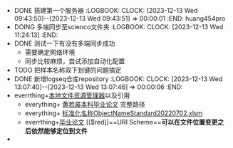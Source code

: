 - DONE 搭建第一个服务器
  :LOGBOOK:
  CLOCK: [2023-12-13 Wed 09:43:50]--[2023-12-13 Wed 09:43:51] =>  00:00:01
  :END:
  huang454pro
- DOING 多端同步至scienco文件夹
  :LOGBOOK:
  CLOCK: [2023-12-13 Wed 11:24:13]
  :END:
- DONE 测试一下有没有多端同步成功
	- 需要确定网络环境
	- 同步比较麻烦，尝试添加自动化配置
- TODO 把样本名称双下划键的问题搞定
- DONE 新增logseq仓库repository
  :LOGBOOK:
  CLOCK: [2023-12-13 Wed 13:07:40]--[2023-12-13 Wed 13:07:46] =>  00:00:06
  :END:
- everrthing+[本地文件资源管理器](es://文本)以及引用
	- everything+ [黄若晨本科毕业论文](C:/Users/huang/Desktop/毕设/化工1905-2019010134-黄若晨.docx)
	  完整路径
	- everything+ [标准化名称ObjectNameStandard20220702.xlsm](file:///D:/WeChat/%E8%81%8A%E5%A4%A9%E8%AE%B0%E5%BD%95/WeChat%20Files/wxid_7f3f2f3fo74k22/FileStorage/File/2023-09/ObjectNameStandard20220702.xlsm)
	- everrthing+[毕业论文](file:///C:/Users/huang/Desktop/%E6%AF%95%E8%AE%BE/%E5%8C%96%E5%B7%A51905-2019010134-%E9%BB%84%E8%8B%A5%E6%99%A8.docx)
	  [[$red]]==URI Scheme==**可以在文件位置变更之后依然能够定位到文件**
-